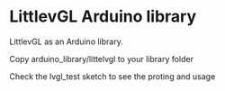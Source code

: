 # LittlevGL Arduino library

LittlevGL as an Arduino library. 

Copy arduino_library/littelvgl to your library folder 

Check the lvgl_test sketch to see the proting and usage
